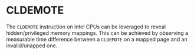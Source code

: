 # CLDEMOTE
The `CLDEMOTE` instruction on intel CPUs can be leveraged to reveal hidden/privileged memory mappings.
This can be achieved by observing a measurable time difference between a `CLDEMOTE` on a mapped page and an invalid/unapped one.

